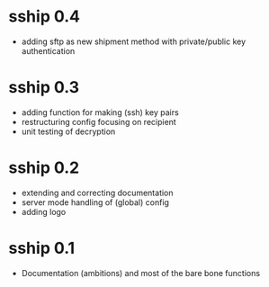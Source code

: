 # sship 0.4

* adding sftp as new shipment method with private/public key authentication

# sship 0.3

* adding function for making (ssh) key pairs 
* restructuring config focusing on recipient
* unit testing of decryption

# sship 0.2

* extending and correcting documentation
* server mode handling of (global) config
* adding logo

# sship 0.1

* Documentation (ambitions) and most of the bare bone functions
